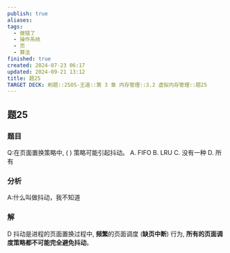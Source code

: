 ```yaml
---
publish: true
aliases: 
tags:
  - 做错了
  - 操作系统
  - 页
  - 算法
finished: true
created: 2024-07-23 06:17
updated: 2024-09-21 13:12
title: 题25
TARGET DECK: 刷题::25OS-王道::第 3 章 内存管理::3.2 虚拟内存管理::题25
---
```

## 题25
### 题目
Q:在页面置换策略中, ( ) 策略可能引起抖动。
A. FIFO B. LRU C. 没有一种 D. 所有
### 分析
A:什么叫做抖动，我不知道
### 解
D
抖动是进程的页面置换过程中, **频繁**的页面调度 (**缺页中断**) 行为, **所有的页面调度策略都不可能完全避免抖动**。


